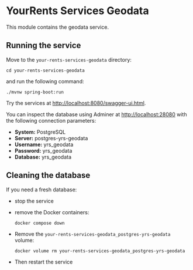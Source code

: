 # YourRents Services Geodata

This module contains the geodata service.

## Running the service

Move to the `your-rents-services-geodata` directory:

```shell
cd your-rents-services-geodata
```

and run the following command:

```shell
./mvnw spring-boot:run
```

Try the services at <http://localhost:8080/swagger-ui.html>.

You can inspect the database using Adminer at <http://localhost:28080> with the following connection parameters:

- **System:** PostgreSQL
- **Server:** postgres-yrs-geodata
- **Username:** yrs_geodata
- **Password:** yrs_geodata
- **Database:** yrs_geodata

## Cleaning the database

If you need a fresh database:

- stop the service
- remove the Docker containers:

     ```shell
     docker compose down
     ```

- Remove the `your-rents-services-geodata_postgres-yrs-geodata` volume:

     ```shell
     docker volume rm your-rents-services-geodata_postgres-yrs-geodata
     ```

- Then restart the service